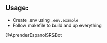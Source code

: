 ## Usage:
- Create .env using `.env.example`
- Follow makefile to build and up everything

@AprenderEspanolSRSBot

